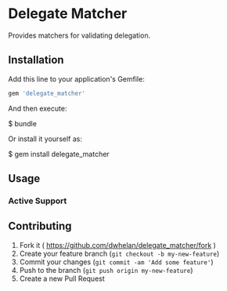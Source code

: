 # Delegate Matcher

Provides matchers for validating delegation.

## Installation

Add this line to your application's Gemfile:

```ruby
gem 'delegate_matcher'
```

And then execute:

  $ bundle

Or install it yourself as:

  $ gem install delegate_matcher

## Usage

### Active Support

## Contributing

1. Fork it ( https://github.com/dwhelan/delegate_matcher/fork )
2. Create your feature branch (`git checkout -b my-new-feature`)
3. Commit your changes (`git commit -am 'Add some feature'`)
4. Push to the branch (`git push origin my-new-feature`)
5. Create a new Pull Request
